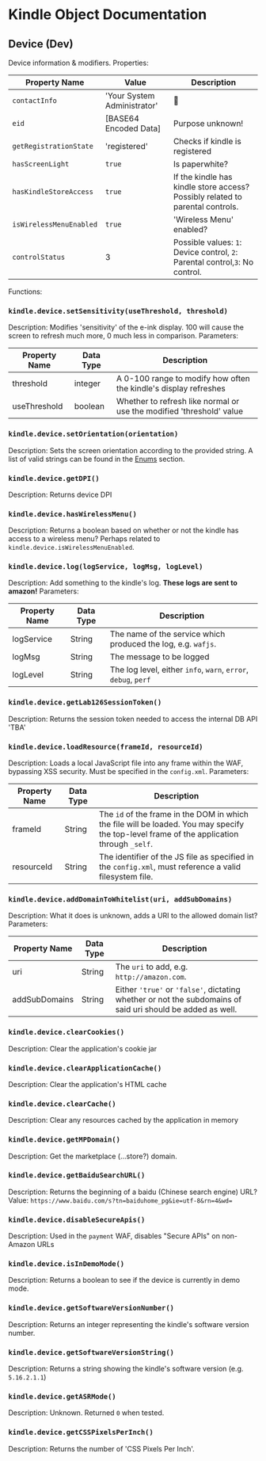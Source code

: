 # Kindle Object Documentation

## Device (Dev)

Device information & modifiers. Properties:

| Property Name           | Value                       | Description                                                                   |
|-------------------------|-----------------------------|-------------------------------------------------------------------------------|
| `contactInfo`           | 'Your System Administrator' | 👀                                                                             |
| `eid`                   | [BASE64 Encoded Data]       | Purpose unknown!                                                              |
| `getRegistrationState`  | 'registered'                | Checks if kindle is registered                                                |
| `hasScreenLight`        | `true`                      | Is paperwhite?                                                                |
| `hasKindleStoreAccess`  | `true`                      | If the kindle has kindle store access? Possibly related to parental controls. |
| `isWirelessMenuEnabled` | `true`                      | 'Wireless Menu' enabled?                                                      |
| `controlStatus`         | 3                           | Possible values: `1`: Device control, `2`: Parental control,`3`: No control.  |

Functions:

### `kindle.device.setSensitivity(useThreshold, threshold)`
Description: Modifies 'sensitivity' of the e-ink display. 100 will cause the screen to refresh much more, 0 much less in comparison.
Parameters:

| Property Name | Data Type | Description                                                          |
|---------------|-----------|----------------------------------------------------------------------|
| threshold     | integer   | A 0-100 range to modify how often the kindle's display refreshes     |
| useThreshold  | boolean   | Whether to refresh like normal or use the modified 'threshold' value |

### `kindle.device.setOrientation(orientation)`
Description: Sets the screen orientation according to the provided string. A list of valid strings can be found in the [Enums]() section.

### `kindle.device.getDPI()`
Description: Returns device DPI

### `kindle.device.hasWirelessMenu()`
Description: Returns a boolean based on whether or not the kindle has access to a wireless menu? Perhaps related to `kindle.device.isWirelessMenuEnabled`.

### `kindle.device.log(logService, logMsg, logLevel)`
Description: Add something to the kindle's log. **These logs are sent to amazon!**
Parameters:

| Property Name | Data Type | Description                                                    |
|---------------|-----------|----------------------------------------------------------------|
| logService    | String    | The name of the service which produced the log, e.g. `wafjs`.  |
| logMsg        | String    | The message to be logged                                       |
| logLevel      | String    | The log level, either `info`, `warn`, `error`, `debug`, `perf` |

### `kindle.device.getLab126SessionToken()`
Description: Returns the session token needed to access the internal DB API 'TBA'

### `kindle.device.loadResource(frameId, resourceId)`
Description: Loads a local JavaScript file into any frame within the WAF, bypassing XSS security. Must be specified in the `config.xml`.
Parameters:

| Property Name | Data Type | Description                                                                                                                                |
|---------------|-----------|--------------------------------------------------------------------------------------------------------------------------------------------|
| frameId       | String    | The `id` of the frame in the DOM in which the file will be loaded. You may specify the top-level frame of the application through `_self`. |
| resourceId    | String    | The identifier of the JS file as specified in the `config.xml`, must reference a valid filesystem file.                                    |

### `kindle.device.addDomainToWhitelist(uri, addSubDomains)`
Description: What it does is unknown, adds a URI to the allowed domain list?
Parameters:

| Property Name | Data Type | Description                                                                                                |
|---------------|-----------|------------------------------------------------------------------------------------------------------------|
| uri           | String    | The `uri` to add, e.g. `http://amazon.com`.                                                                |
| addSubDomains | String    | Either `'true'` or `'false'`, dictating whether or not the subdomains of said uri should be added as well. |

### `kindle.device.clearCookies()`
Description: Clear the application's cookie jar

### `kindle.device.clearApplicationCache()`
Description: Clear the application's HTML cache

### `kindle.device.clearCache()`
Description: Clear any resources cached by the application in memory

### `kindle.device.getMPDomain()`
Description: Get the marketplace (...store?) domain.

### `kindle.device.getBaiduSearchURL()`
Description: Returns the beginning of a baidu (Chinese search engine) URL?
Value: `https://www.baidu.com/s?tn=baiduhome_pg&ie=utf-8&rn=4&wd=`

### `kindle.device.disableSecureApis()`
Description: Used in the `payment` WAF, disables "Secure APIs" on non-Amazon URLs

### `kindle.device.isInDemoMode()`
Description: Returns a boolean to see if the device is currently in demo mode.

### `kindle.device.getSoftwareVersionNumber()`
Description: Returns an integer representing the kindle's software version number.

### `kindle.device.getSoftwareVersionString()`
Description: Returns a string showing the kindle's software version (e.g. `5.16.2.1.1`)

### `kindle.device.getASRMode()`
Description: Unknown. Returned `0` when tested.

### `kindle.device.getCSSPixelsPerInch()`
Description: Returns the number of 'CSS Pixels Per Inch'.